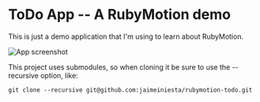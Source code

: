 # ToDo App -- A RubyMotion demo

This is just a demo application that I'm using to learn about RubyMotion.

![App screenshot](http://dl.dropbox.com/u/2268180/rubymotion-todo-iphone.png)

This project uses submodules, so when cloning it be sure to use the --recursive option, like:

    git clone --recursive git@github.com:jaimeiniesta/rubymotion-todo.git

